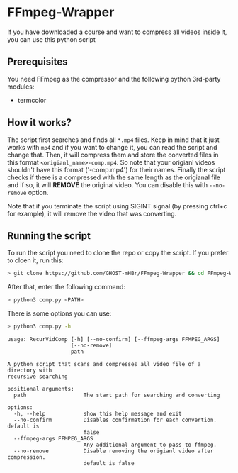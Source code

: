 # FFmpeg-Wrapper
If you have downloaded a course and want to compress all videos inside it, you can use this python script

## Prerequisites
You need FFmpeg as the compressor and the following python 3rd-party modules:
* termcolor

## How it works?
The script first searches and finds all `*.mp4` files. Keep in mind  that it just works with `mp4` and if you want to change it, you can read the script and change that.
Then, it will compress them and store the converted files in this format `<origianl_name>-comp.mp4`. So note that your origianl videos shouldn't have this format ('<something>-comp.mp4') for their names. 
Finally the script checks if there is a compressed with the same length as the origianal file and if so, it will __REMOVE__ the original video. You can disable this with `--no-remove` option.

Note that if you terminate the script using SIGINT signal (by pressing ctrl+c for example), it will remove the video that was converting.

## Running the script
To run the script you need to clone the repo or copy the script.
If you prefer to cloen it, run this:
```bash
> git clone https://github.com/GHOST-mHBr/FFmpeg-Wrapper && cd FFmpeg-Wrapper
```
After that, enter the following command:
```bash
> python3 comp.py <PATH>
```

There is some options you can use:
```bash
> python3 comp.py -h
```
```
usage: RecurVidComp [-h] [--no-confirm] [--ffmpeg-args FFMPEG_ARGS]
                    [--no-remove]
                    path

A python script that scans and compresses all video file of a directory with
recursive searching

positional arguments:
  path                  The start path for searching and converting

options:
  -h, --help            show this help message and exit
  --no-confirm          Disables confirmation for each convertion. default is
                        false
  --ffmpeg-args FFMPEG_ARGS
                        Any additional argument to pass to ffmpeg.
  --no-remove           Disable removing the origianl video after compression.
                        default is false
```
